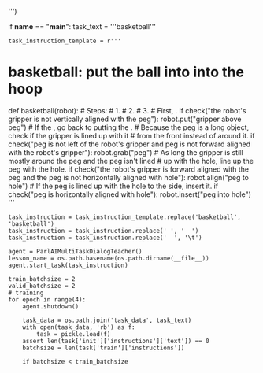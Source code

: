 

''')

if __name__ == "__main__":
    task_text = '''basketball'''

    task_instruction_template = r'''
# basketball: put the ball into into the hoop
def basketball(robot):
    # Steps:
    #  1.
    #  2.
    #  3.
    # First, .
    if check("the robot's gripper is not vertically aligned with the peg"):
        robot.put("gripper above peg")
    # If the , go back to putting the .
    # Because the peg is a long object, check if the gripper is lined up with it
    # from the front instead of around it.
    if check("peg is not left of the robot's gripper and peg is not forward aligned with the robot's gripper"):
        robot.grab("peg")
    # As long the gripper is still mostly around the peg and the peg isn't lined
    # up with the hole, line up the peg with the hole.
    if check("the robot's gripper is forward aligned with the peg and the peg is not horizontally aligned with hole"):
        robot.align("peg to hole")
    # If the peg is lined up with the hole to the side, insert it.
    if check("peg is horizontally aligned with hole"):
        robot.insert("peg into hole")
'''

    task_instruction = task_instruction_template.replace('basketball', 'basketball')
    task_instruction = task_instruction.replace(' ', '  ')
    task_instruction = task_instruction.replace('  ', '\t')

    agent = ParlAIMultiTaskDialogTeacher()
    lesson_name = os.path.basename(os.path.dirname(__file__))
    agent.start_task(task_instruction)

    train_batchsize = 2
    valid_batchsize = 2
    # training
    for epoch in range(4):
        agent.shutdown()

        task_data = os.path.join('task_data', task_text)
        with open(task_data, 'rb') as f:
            task = pickle.load(f)
        assert len(task['init']['instructions']['text']) == 0
        batchsize = len(task['train']['instructions'])

        if batchsize < train_batchsize